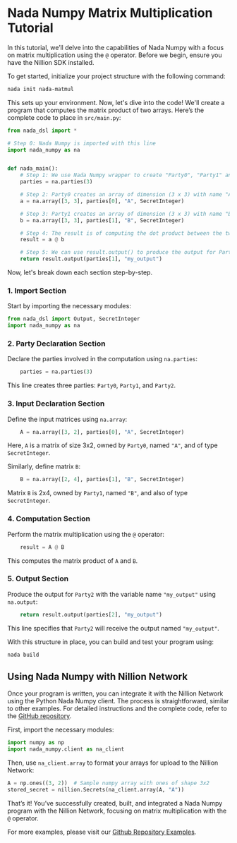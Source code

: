 # Nada Numpy Matrix Multiplication Tutorial

In this tutorial, we’ll delve into the capabilities of Nada Numpy with a focus on matrix multiplication using the `@` operator. Before we begin, ensure you have the Nillion SDK installed.

To get started, initialize your project structure with the following command:
```bash
nada init nada-matmul
```

This sets up your environment. Now, let's dive into the code! We'll create a program that computes the matrix product of two arrays. Here’s the complete code to place in `src/main.py`:

```python
from nada_dsl import *

# Step 0: Nada Numpy is imported with this line
import nada_numpy as na


def nada_main():
    # Step 1: We use Nada Numpy wrapper to create "Party0", "Party1" and "Party2"
    parties = na.parties(3)

    # Step 2: Party0 creates an array of dimension (3 x 3) with name "A"
    a = na.array([3, 3], parties[0], "A", SecretInteger)

    # Step 3: Party1 creates an array of dimension (3 x 3) with name "B"
    b = na.array([3, 3], parties[1], "B", SecretInteger)

    # Step 4: The result is of computing the dot product between the two which is another (3 x 3) matrix
    result = a @ b

    # Step 5: We can use result.output() to produce the output for Party2 and variable name "my_output"
    return result.output(parties[1], "my_output")
```

Now, let's break down each section step-by-step.

### 1. Import Section

Start by importing the necessary modules:
```python
from nada_dsl import Output, SecretInteger
import nada_numpy as na
```

### 2. Party Declaration Section

Declare the parties involved in the computation using `na.parties`:
```python
    parties = na.parties(3)
```
This line creates three parties: `Party0`, `Party1`, and `Party2`.

### 3. Input Declaration Section

Define the input matrices using `na.array`:
```python
    A = na.array([3, 2], parties[0], "A", SecretInteger)
```
Here, `A` is a matrix of size 3x2, owned by `Party0`, named `"A"`, and of type `SecretInteger`.

Similarly, define matrix `B`:
```python
    B = na.array([2, 4], parties[1], "B", SecretInteger)
```
Matrix `B` is 2x4, owned by `Party1`, named `"B"`, and also of type `SecretInteger`.

### 4. Computation Section

Perform the matrix multiplication using the `@` operator:
```python
    result = A @ B
```
This computes the matrix product of `A` and `B`.

### 5. Output Section

Produce the output for `Party2` with the variable name `"my_output"` using `na.output`:
```python
    return result.output(parties[2], "my_output")
```
This line specifies that `Party2` will receive the output named `"my_output"`.

With this structure in place, you can build and test your program using:
```bash
nada build
```

## Using Nada Numpy with Nillion Network

Once your program is written, you can integrate it with the Nillion Network using the Python Nada Numpy client. The process is straightforward, similar to other examples. For detailed instructions and the complete code, refer to the [GitHub repository](https://github.com/NillionNetwork/nada-algebra/blob/main/examples/broadcasting/main.py).

First, import the necessary modules:
```python
import numpy as np
import nada_numpy.client as na_client
```

Then, use `na_client.array` to format your arrays for upload to the Nillion Network:
```python
A = np.ones((3, 2))  # Sample numpy array with ones of shape 3x2
stored_secret = nillion.Secrets(na_client.array(A, "A"))
```

That’s it! You’ve successfully created, built, and integrated a Nada Numpy program with the Nillion Network, focusing on matrix multiplication with the `@` operator.

For more examples, please visit our [Github Repository Examples](https://github.com/NillionNetwork/nada-algebra/tree/main/examples).